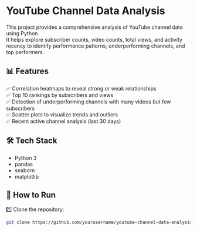 # YouTube Channel Data Analysis

This project provides a comprehensive analysis of YouTube channel data using Python.  
It helps explore subscriber counts, video counts, total views, and activity recency to identify performance patterns, underperforming channels, and top performers.

## 📊 Features

✅ Correlation heatmaps to reveal strong or weak relationships  
✅ Top 10 rankings by subscribers and views  
✅ Detection of underperforming channels with many videos but few subscribers  
✅ Scatter plots to visualize trends and outliers  
✅ Recent active channel analysis (last 30 days)

## 🛠 Tech Stack

- Python 3
- pandas
- seaborn
- matplotlib

## 🚀 How to Run

1️⃣ Clone the repository:
```bash
git clone https://github.com/yourusername/youtube-channel-data-analysis.git
